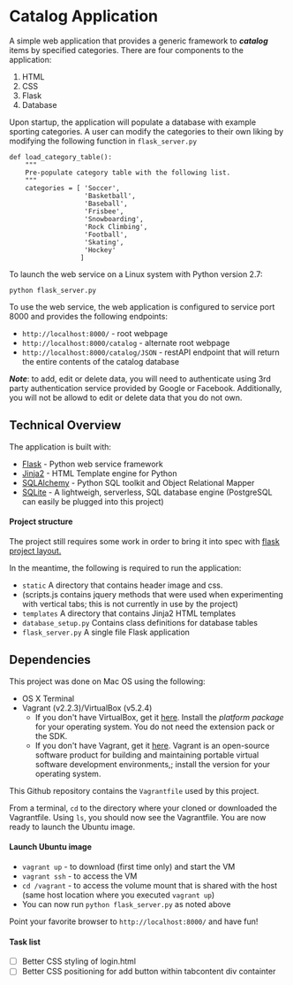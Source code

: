 # Catalog Application
A simple web application that provides a generic framework to _**catalog**_ items by specified categories.  There are four components to the application:

1. HTML
2. CSS
3. Flask
4. Database


Upon startup, the application will populate a database with example sporting categories.  A user can modify the categories to their own liking by modifying
the following function in `flask_server.py`

```
def load_category_table():
    """
    Pre-populate category table with the following list.
    """
    categories = [ 'Soccer',
                   'Basketball',
                   'Baseball',
                   'Frisbee',
                   'Snowboarding',
                   'Rock Climbing',
                   'Football',
                   'Skating',
                   'Hockey'
                  ]
```
To launch the web service on a Linux system with Python version 2.7:
```
python flask_server.py
```

To use the web service, the web application is configured to service port 8000 and provides the following endpoints:

- `http://localhost:8000/` - root webpage
- `http://localhost:8000/catalog` - alternate root webpage
- `http://localhost:8000/catalog/JSON` - restAPI endpoint that will return the entire contents of the catalog database

_**Note**_: to add, edit or delete data, you will need to authenticate using 3rd party authentication service provided by Google or Facebook.  Additionally, you will not be allowd to edit or delete data that you do not own.

## Technical Overview
The application is built with:
- [Flask](http://flask.pocoo.org/) - Python web service framework
- [Jinja2](http://jinja.pocoo.org/docs/2.10/) - HTML Template engine for Python
- [SQLAlchemy](https://www.sqlalchemy.org/) - Python SQL toolkit and Object Relational Mapper
- [SQLite](https://www.sqlite.org/index.html) - A lightweigh, serverless, SQL database engine (PostgreSQL can easily be plugged into this project)

#### Project structure
The project still requires some work in order to bring it into spec with [flask project layout.](http://flask.pocoo.org/docs/1.0/tutorial/layout/)

In the meantime, the following is required to run the application:
- `static`  A directory that contains header image and css.  
 - (scripts.js contains jquery methods that were used when experimenting with vertical tabs; this is not currently in use by the project)
- `templates` A directory that contains Jinja2 HTML templates   
- `database_setup.py` Contains class definitions for database tables
- `flask_server.py`  A single file Flask application

## Dependencies

This project was done on Mac OS using the following:
- OS X Terminal
- Vagrant (v2.2.3)/VirtualBox (v5.2.4)
  - If you don't have VirtualBox, get it [here](https://www.virtualbox.org/wiki/Downloads). Install the *platform package* for your operating system. You do not need the extension pack or the SDK.
  - If you don't have Vagrant, get it [here](https://www.vagrantup.com/downloads.html). Vagrant is an open-source software product for building and maintaining portable virtual software development environments,; install the version for your operating system.


This Github repository contains the `Vagrantfile` used by this project.  

From a terminal, `cd` to the directory where your cloned or downloaded the Vagrantfile.  Using `ls`, you should now see the Vagrantfile. You are now ready to launch the Ubuntu image.

#### Launch Ubuntu image
- `vagrant up`  - to download (first time only) and start the VM
- `vagrant ssh` - to access the VM
- `cd /vagrant` - to access the volume mount that is shared with the host (same host location where you executed `vagrant up`)
- You can now run `python flask_server.py` as noted above

Point your favorite browser to `http://localhost:8000/` and have fun!

#### Task list
- [ ] Better CSS styling of login.html
- [ ] Better CSS positioning for add button within tabcontent div containter
